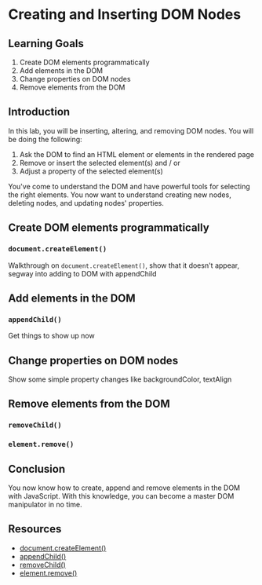 # Creating and Inserting DOM Nodes

## Learning Goals

1. Create DOM elements programmatically
2. Add elements in the DOM
3. Change properties on DOM nodes
4. Remove elements from the DOM

## Introduction

In this lab, you will be inserting, altering, and removing DOM nodes. You will be doing the following:

1. Ask the DOM to find an HTML element or elements in the rendered page
2. Remove or insert the selected element(s) and / or
3. Adjust a property of the selected element(s)

You've come to understand the DOM and have powerful tools for selecting the
right elements. You now want to understand creating new nodes, deleting nodes,
and updating nodes' properties.

## Create DOM elements programmatically
### `document.createElement()`
Walkthrough on `document.createElement()`, show that it doesn't appear, segway into adding to DOM with appendChild

## Add elements in the DOM
### `appendChild()`
Get things to show up now

## Change properties on DOM nodes
Show some simple property changes like backgroundColor, textAlign

## Remove elements from the DOM
### `removeChild()`
### `element.remove()`


## Conclusion
You now know how to create, append and remove elements in the DOM with
JavaScript. With this knowledge, you can become a master DOM manipulator in no time. 



## Resources

- [document.createElement()](https://developer.mozilla.org/en-US/docs/Web/API/Document/createElement)
- [appendChild()](https://developer.mozilla.org/en-US/docs/Web/API/Node/appendChild)
- [removeChild()](https://developer.mozilla.org/en-US/docs/Web/API/Node/removeChild)
- [element.remove()](https://developer.mozilla.org/en-US/docs/Web/API/ChildNode/remove)
